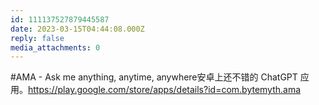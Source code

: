 ```yaml
---
id: 111137527879445587
date: 2023-03-15T04:44:08.000Z
reply: false
media_attachments: 0
---
```


#AMA - Ask me anything, anytime, anywhere安卓上还不错的 ChatGPT 应用。https://play.google.com/store/apps/details?id=com.bytemyth.ama

